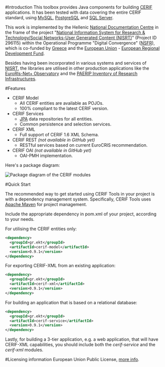 #Introduction
This toolbox provides Java components for building [CERIF](http://www.eurocris.org/Index.php?page=CERIFintroduction&t=1) applications. It has been tested with data covering the entire CERIF standard, using [MySQL](http://www.mysql.com), [PostgreSQL](http://www.postgresql.org/) and [SQL Server](http://www.microsoft.com/en-us/server-cloud/products/sql-server/).

This work is implemented by the Hellenic [National Documentation Centre](http://www.ekt.gr/en) in the frame of the project "[National Information System for Research & Technology/Social Networks-User Generated Content (NISRT)](http://www.epset.gr)" (Project ID 296115) within the Operational Programme "Digital Convergence" ([NSFR](http://www.digitalplan.gov.gr)), which is co-funded by [Greece](http://www.mfa.gr/en/) and the [European Union](http://europa.eu/) - [European Regional Development Fund](http://ec.europa.eu/regional_policy/en/funding/erdf/).

Besides having been incorporated in various systems and services of [NISRT](http://www.epset.gr), the libraries are utilised in other production applications like the [EuroRIs-Net+ Observatory](http://observatory.euroris-net.eu) and the [PAERIP Inventory of Research Infrastructures](http://inventory.paerip.org).

#Features

* CERIF Model
  * All CERIF entities are available as POJOs.
  * 100% compliant to the latest CERIF version.
* CERIF Services
  * [JPA](http://en.wikipedia.org/wiki/Java_Persistence_API) data repositories for all entities.
  * Common persistence and selection services.
* CERIF XML
  * Full support of CERIF 1.6 XML Schema.
* CERIF REST *(not available in GitHub yet)*
  * RESTful services based on current EuroCRIS recommendation.
* CERIF OAI *(not available in GitHub yet)*
  * OAI-PMH implementation.

Here's a package diagram:

![Package diagram of the CERIF modules](https://cloud.githubusercontent.com/assets/5664469/7493597/058f11e2-f40b-11e4-81ea-40f4bc70ea7e.png)

#Quick Start

The recommended way to get started using CERIF Tools in your project is with a dependency management system. Specifically, CERIF Tools uses [Apache Maven](http://maven.apache.org/) for project management.

Include the appropriate dependency in pom.xml of your project, according to your needs.

For utilising the CERIF entities only:
```xml
<dependency>
  <groupId>gr.ekt</groupId>
  <artifactId>cerif-model</artifactId>
  <version>0.9.1</version>
</dependency>
```
For exporting CERIF-XML from an existing application:
```xml
<dependency>
  <groupId>gr.ekt</groupId>
  <artifactId>cerif-xml</artifactId>
  <version>0.9.1</version>
</dependency>
```
For building an application that is based on a relational database:
```xml
<dependency>
  <groupId>gr.ekt</groupId>
  <artifactId>cerif-service</artifactId>
  <version>0.9.1</version>
</dependency>
```
Lastly, for building a 3-tier application, e.g. a web application, that will have CERIF-XML capabilities, you should include both the *cerif-service* and the *cerif-xml* modules.

#Licensing information
European Union Public License, [more info](http://joinup.ec.europa.eu/software/page/eupl/licence-eupl).
